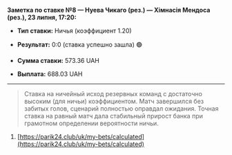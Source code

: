 **Заметка по ставке №8 — Нуева Чикаго (рез.) — Хімнасія Мендоса (рез.), 23 липня, 17:20:**

- **Тип ставки:** Ничья (коэффициент 1.20)
    
- **Результат:** 0:0 (ставка успешно зашла) 🟢
    
- **Сумма ставки:** 573.36 UAH
    
- **Выплата:** 688.03 UAH

---

> Ставка на ничейный исход резервных команд с достаточно высоким (для ничьи) коэффициентом. Матч завершился без забитых голов, сценарий полностью оправдал ожидания. Точная ставка на равный матч дала стабильный прирост банка при грамотном определении вероятности ничьи.

1. [https://parik24.club/uk/my-bets/calculated](https://parik24.club/uk/my-bets/calculated)